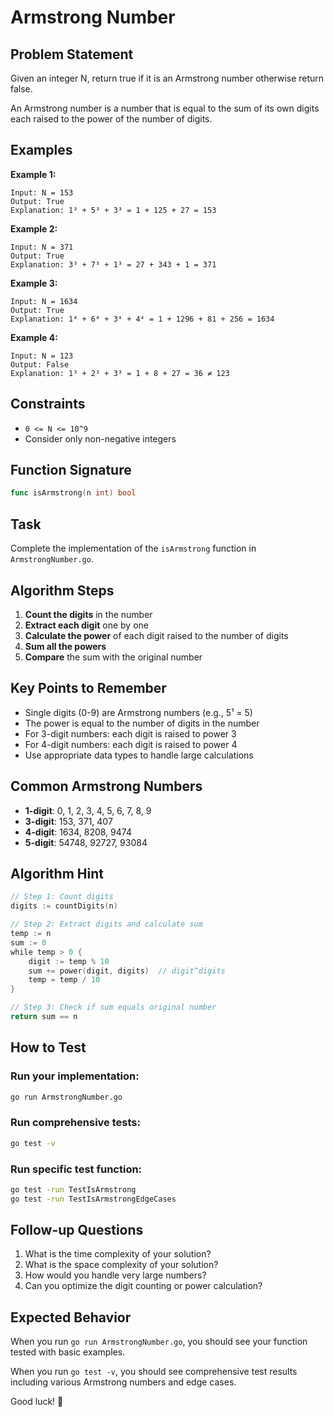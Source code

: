 # Armstrong Number

## Problem Statement

Given an integer N, return true if it is an Armstrong number otherwise return false.

An Armstrong number is a number that is equal to the sum of its own digits each raised to the power of the number of digits.

## Examples

**Example 1:**
```
Input: N = 153
Output: True
Explanation: 1³ + 5³ + 3³ = 1 + 125 + 27 = 153
```

**Example 2:**
```
Input: N = 371
Output: True
Explanation: 3³ + 7³ + 1³ = 27 + 343 + 1 = 371
```

**Example 3:**
```
Input: N = 1634
Output: True
Explanation: 1⁴ + 6⁴ + 3⁴ + 4⁴ = 1 + 1296 + 81 + 256 = 1634
```

**Example 4:**
```
Input: N = 123
Output: False
Explanation: 1³ + 2³ + 3³ = 1 + 8 + 27 = 36 ≠ 123
```

## Constraints

- `0 <= N <= 10^9`
- Consider only non-negative integers

## Function Signature

```go
func isArmstrong(n int) bool
```

## Task

Complete the implementation of the `isArmstrong` function in `ArmstrongNumber.go`.

## Algorithm Steps

1. **Count the digits** in the number
2. **Extract each digit** one by one
3. **Calculate the power** of each digit raised to the number of digits
4. **Sum all the powers**
5. **Compare** the sum with the original number

## Key Points to Remember

- Single digits (0-9) are Armstrong numbers (e.g., 5¹ = 5)
- The power is equal to the number of digits in the number
- For 3-digit numbers: each digit is raised to power 3
- For 4-digit numbers: each digit is raised to power 4
- Use appropriate data types to handle large calculations

## Common Armstrong Numbers

- **1-digit**: 0, 1, 2, 3, 4, 5, 6, 7, 8, 9
- **3-digit**: 153, 371, 407
- **4-digit**: 1634, 8208, 9474
- **5-digit**: 54748, 92727, 93084

## Algorithm Hint

```go
// Step 1: Count digits
digits := countDigits(n)

// Step 2: Extract digits and calculate sum
temp := n
sum := 0
while temp > 0 {
    digit := temp % 10
    sum += power(digit, digits)  // digit^digits
    temp = temp / 10
}

// Step 3: Check if sum equals original number
return sum == n
```

## How to Test

### Run your implementation:
```bash
go run ArmstrongNumber.go
```

### Run comprehensive tests:
```bash
go test -v
```

### Run specific test function:
```bash
go test -run TestIsArmstrong
go test -run TestIsArmstrongEdgeCases
```

## Follow-up Questions

1. What is the time complexity of your solution?
2. What is the space complexity of your solution?
3. How would you handle very large numbers?
4. Can you optimize the digit counting or power calculation?

## Expected Behavior

When you run `go run ArmstrongNumber.go`, you should see your function tested with basic examples.

When you run `go test -v`, you should see comprehensive test results including various Armstrong numbers and edge cases.

Good luck! 🚀
